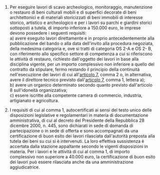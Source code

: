 1. Per eseguire lavori di scavo archeologico, monitoraggio, manutenzione o restauro di beni culturali mobili e di superfici decorate di beni architettonici e di materiali storicizzati di beni immobili di interesse storico, artistico e archeologico e per i lavori su parchi e giardini storici sottoposti a tutela, di importo inferiore a 150.000 euro, le imprese devono possedere i seguenti requisiti:<br>a) avere eseguito lavori direttamente e in proprio antecedentemente alla pubblicazione del bando o alla data dell'invito alla procedura negoziata, della medesima categoria e, ove si tratti di categoria OS 2-A e OS 2- B, con riferimento allo specifico settore di competenza a cui si riferiscono le attività di restauro, richiesto dall'oggetto dei lavori in base alla disciplina vigente, per un importo complessivo non inferiore a quello del contratto da stipulare, fermo restando il principio della continuità nell'esecuzione dei lavori di cui all'[articolo 7](/allegato-2.18/articolo-7/1), comma 2 o, in alternativa, avere il direttore tecnico previsto dall'[articolo 7](/allegato-2.18/articolo-7/1), comma 1, lettera a);<br>b) avere un organico determinato secondo quanto previsto dall'articolo 8 sull'idoneità organizzativa;<br>c) essere iscritte alla competente camera di commercio, industria, artigianato e agricoltura.

2. I requisiti di cui al comma 1, autocertificati ai sensi del testo unico delle disposizioni legislative e regolamentari in materia di documentazione amministrativa, di cui al decreto del Presidente della Repubblica 28 dicembre 2000, n. 445, sono dichiarati in sede di domanda di partecipazione o in sede di offerta e sono accompagnati da una certificazione di buon esito dei lavori rilasciata dall'autorità preposta alla tutela dei beni su cui si è intervenuti. La loro effettiva sussistenza è accertata dalla stazione appaltante secondo le vigenti disposizioni in materia. Per i lavori e le attività di cui al comma 1, di importo complessivo non superiore a 40.000 euro, la certificazione di buon esito dei lavori può essere rilasciata anche da una amministrazione aggiudicatrice.